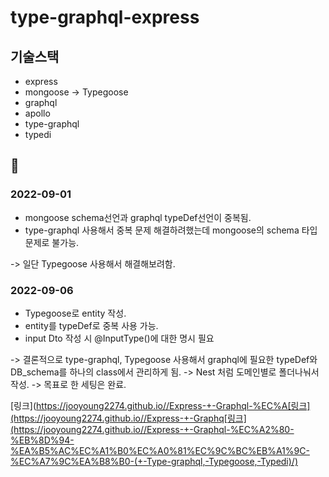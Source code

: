 # type-graphql-express

## 기술스택

-   express
-   mongoose -> Typegoose
-   graphql
-   apollo
-   type-graphql
-   typedi

## 🚀

### 2022-09-01

-   mongoose schema선언과 graphql typeDef선언이 중복됨.
-   type-graphql 사용해서 중복 문제 해결하려했는데 mongoose의 schema 타입문제로 불가능.

-> 일단 Typegoose 사용해서 해결해보려함.

### 2022-09-06

-   Typegoose로 entity 작성.
-   entity를 typeDef로 중복 사용 가능.
-   input Dto 작성 시 @InputType()에 대한 명시 필요

-> 결론적으로 type-graphql, Typegoose 사용해서 graphql에 필요한 typeDef와 DB_schema를 하나의 class에서 관리하게 됨.
-> Nest 처럼 도메인별로 폴더나눠서 작성.
-> 목표로 한 세팅은 완료.

[링크](https://jooyoung2274.github.io//Express-+-Graphql-%EC%A[링크](https://jooyoung2274.github.io//Express-+-Graphq[링크](https://jooyoung2274.github.io//Express-+-Graphql-%EC%A2%80-%EB%8D%94-%EA%B5%AC%EC%A1%B0%EC%A0%81%EC%9C%BC%EB%A1%9C-%EC%A7%9C%EA%B8%B0-(+-Type-graphql,-Typegoose,-Typedi)/)
